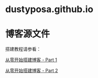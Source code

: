 # dustyposa.github.io

# 博客源文件

搭建教程请参看：

[从零开始搭建博客 - Part 1](https://dustyposa.github.io/2020/04/07/github%E6%90%AD%E5%BB%BA%E5%8D%9A%E5%AE%A2-part-1/)

[从零开始搭建博客 - Part 2](https://dustyposa.github.io/2020/04/09/github%E6%90%AD%E5%BB%BA%E5%8D%9A%E5%AE%A2-part-2/)
